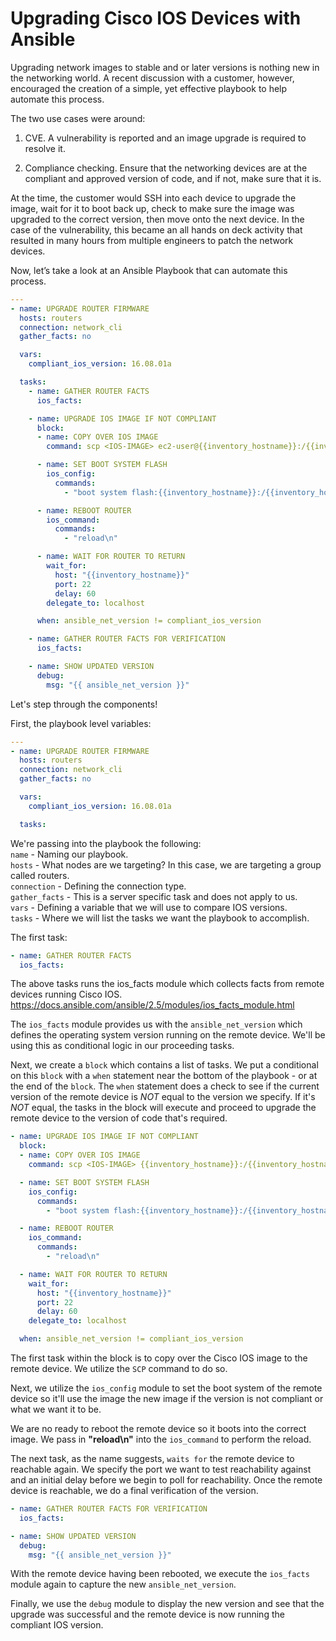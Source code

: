 # Upgrading Cisco IOS Devices with Ansible

Upgrading network images to stable and or later versions is nothing new in the networking world.  A recent discussion with a customer, however, encouraged the creation of a simple, yet effective playbook to help automate this process.

The two use cases were around:  
1. CVE.  A vulnerability is reported and an image upgrade is required to resolve it.

2. Compliance checking.  Ensure that the networking devices are at the compliant and approved version of code, and if not, make sure that it is.

At the time, the customer would SSH into each device to upgrade the image, wait for it to boot back up, check to make sure the image was upgraded to the correct version, then move onto the next device.  In the case of the vulnerability, this became an all hands on deck activity that resulted in many hours from multiple engineers to patch the network devices.

Now, let’s take a look at an Ansible Playbook that can automate this process.
```yaml
---
- name: UPGRADE ROUTER FIRMWARE
  hosts: routers
  connection: network_cli
  gather_facts: no

  vars:
    compliant_ios_version: 16.08.01a

  tasks:
    - name: GATHER ROUTER FACTS
      ios_facts:

    - name: UPGRADE IOS IMAGE IF NOT COMPLIANT
      block:
      - name: COPY OVER IOS IMAGE
        command: scp <IOS-IMAGE> ec2-user@{{inventory_hostname}}:/{{inventory_hostname}}.bin

      - name: SET BOOT SYSTEM FLASH
        ios_config:
          commands:
            - "boot system flash:{{inventory_hostname}}:/{{inventory_hostname}}.bin"

      - name: REBOOT ROUTER
        ios_command:
          commands:
            - "reload\n"

      - name: WAIT FOR ROUTER TO RETURN
        wait_for:
          host: "{{inventory_hostname}}"
          port: 22
          delay: 60
        delegate_to: localhost

      when: ansible_net_version != compliant_ios_version

    - name: GATHER ROUTER FACTS FOR VERIFICATION
      ios_facts:

    - name: SHOW UPDATED VERSION
      debug:
        msg: "{{ ansible_net_version }}"
```
Let's step through the components!  

First, the playbook level variables:  
```yaml
---
- name: UPGRADE ROUTER FIRMWARE
  hosts: routers
  connection: network_cli
  gather_facts: no

  vars:
    compliant_ios_version: 16.08.01a

  tasks:
```
We're passing into the playbook the following:  
`name` - Naming our playbook.  
`hosts` - What nodes are we targeting? In this case, we are targeting a group called routers.  
`connection` - Defining the connection type.  
`gather_facts` - This is a server specific task and does not apply to us.  
`vars` - Defining a variable that we will use to compare IOS versions.  
`tasks` - Where we will list the tasks we want the playbook to accomplish.

The first task:
```yaml
- name: GATHER ROUTER FACTS
  ios_facts:
```
The above tasks runs the ios_facts module which collects facts from remote devices running Cisco IOS.  
 https://docs.ansible.com/ansible/2.5/modules/ios_facts_module.html

The `ios_facts` module provides us with the `ansible_net_version` which defines the operating system version running on the remote device.  We'll be using this as conditional logic in our proceeding tasks.  

Next, we create a `block` which contains a list of tasks.  We put a conditional on this `block` with a `when` statement near the bottom of the playbook - or at the end of the `block`.  The `when` statement does a check to see if the current version of the remote device is *NOT* equal to the version we specify.  If it's *NOT* equal, the tasks in the block will execute and proceed to upgrade the remote device to the version of code that's required.
```yaml
- name: UPGRADE IOS IMAGE IF NOT COMPLIANT
  block:
  - name: COPY OVER IOS IMAGE
    command: scp <IOS-IMAGE> {{inventory_hostname}}:/{{inventory_hostname}}.bin

  - name: SET BOOT SYSTEM FLASH
    ios_config:
      commands:
        - "boot system flash:{{inventory_hostname}}:/{{inventory_hostname}}.bin"

  - name: REBOOT ROUTER
    ios_command:
      commands:
        - "reload\n"

  - name: WAIT FOR ROUTER TO RETURN
    wait_for:
      host: "{{inventory_hostname}}"
      port: 22
      delay: 60
    delegate_to: localhost

  when: ansible_net_version != compliant_ios_version
```

The first task within the block is to copy over the Cisco IOS image to the remote device.  We utilize the `SCP` command to do so.

Next, we utilize the `ios_config` module to set the boot system of the remote device so it'll use the image the new image if the version is not compliant or what we want it to be.

We are no ready to reboot the remote device so it boots into the correct image.  We pass in **"reload\n"** into the `ios_command` to perform the reload.

The next task, as the name suggests, `waits for` the remote device to reachable again.  We specify the port we want to test reachability against and an initial delay before we begin to poll for reachability.  Once the remote device is reachable, we do a final verification of the version.

```yaml
- name: GATHER ROUTER FACTS FOR VERIFICATION
  ios_facts:

- name: SHOW UPDATED VERSION
  debug:
    msg: "{{ ansible_net_version }}"
```
With the remote device having been rebooted, we execute the `ios_facts` module again to capture the new `ansible_net_version`.

Finally, we use the `debug` module to display the new version and see that the upgrade was successful and the remote device is now running the compliant IOS version.
